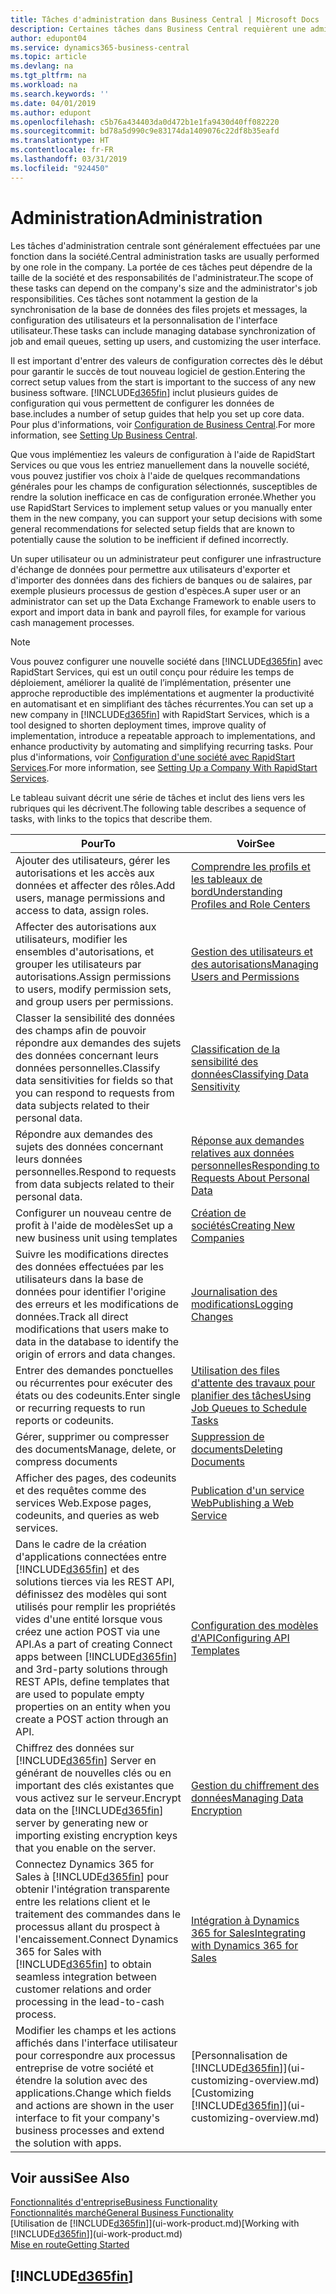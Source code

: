 ```yaml
---
title: Tâches d'administration dans Business Central | Microsoft Docs
description: Certaines tâches dans Business Central requièrent une administration centrale et une configuration. Découvrez quelles sont ces tâches et ce que vous devez faire.
author: edupont04
ms.service: dynamics365-business-central
ms.topic: article
ms.devlang: na
ms.tgt_pltfrm: na
ms.workload: na
ms.search.keywords: ''
ms.date: 04/01/2019
ms.author: edupont
ms.openlocfilehash: c5b76a434403da0d472b1e1fa9430d40ff082220
ms.sourcegitcommit: bd78a5d990c9e83174da1409076c22df8b35eafd
ms.translationtype: HT
ms.contentlocale: fr-FR
ms.lasthandoff: 03/31/2019
ms.locfileid: "924450"
---
```

# <a name="administration"></a><span data-ttu-id="461d7-104">Administration</span><span class="sxs-lookup"><span data-stu-id="461d7-104">Administration</span></span>
<span data-ttu-id="461d7-105">Les tâches d'administration centrale sont généralement effectuées par une fonction dans la société.</span><span class="sxs-lookup"><span data-stu-id="461d7-105">Central administration tasks are usually performed by one role in the company.</span></span> <span data-ttu-id="461d7-106">La portée de ces tâches peut dépendre de la taille de la société et des responsabilités de l'administrateur.</span><span class="sxs-lookup"><span data-stu-id="461d7-106">The scope of these tasks can depend on the company's size and the administrator's job responsibilities.</span></span> <span data-ttu-id="461d7-107">Ces tâches sont notamment la gestion de la synchronisation de la base de données des files projets et messages, la configuration des utilisateurs et la personnalisation de l'interface utilisateur.</span><span class="sxs-lookup"><span data-stu-id="461d7-107">These tasks can include managing database synchronization of job and email queues, setting up users, and customizing the user interface.</span></span>  

<span data-ttu-id="461d7-108">Il est important d'entrer des valeurs de configuration correctes dès le début pour garantir le succès de tout nouveau logiciel de gestion.</span><span class="sxs-lookup"><span data-stu-id="461d7-108">Entering the correct setup values from the start is important to the success of any new business software.</span></span> [!INCLUDE[d365fin](includes/d365fin_md.md)] <span data-ttu-id="461d7-109">inclut plusieurs guides de configuration qui vous permettent de configurer les données de base.</span><span class="sxs-lookup"><span data-stu-id="461d7-109">includes a number of setup guides that help you set up core data.</span></span> <span data-ttu-id="461d7-110">Pour plus d'informations, voir [Configuration de Business Central](setup.md).</span><span class="sxs-lookup"><span data-stu-id="461d7-110">For more information, see [Setting Up Business Central](setup.md).</span></span>

<span data-ttu-id="461d7-111">Que vous implémentiez les valeurs de configuration à l'aide de RapidStart Services ou que vous les entriez manuellement dans la nouvelle société, vous pouvez justifier vos choix à l'aide de quelques recommandations générales pour les champs de configuration sélectionnés, susceptibles de rendre la solution inefficace en cas de configuration erronée.</span><span class="sxs-lookup"><span data-stu-id="461d7-111">Whether you use RapidStart Services to implement setup values or you manually enter them in the new company, you can support your setup decisions with some general recommendations for selected setup fields that are known to potentially cause the solution to be inefficient if defined incorrectly.</span></span>  

<span data-ttu-id="461d7-112">Un super utilisateur ou un administrateur peut configurer une infrastructure d'échange de données pour permettre aux utilisateurs d'exporter et d'importer des données dans des fichiers de banques ou de salaires, par exemple plusieurs processus de gestion d'espèces.</span><span class="sxs-lookup"><span data-stu-id="461d7-112">A super user or an administrator can set up the Data Exchange Framework to enable users to export and import data in bank and payroll files, for example for various cash management processes.</span></span>

> [!NOTE]
> <span data-ttu-id="461d7-113">Vous pouvez configurer une nouvelle société dans [!INCLUDE[d365fin](includes/d365fin_md.md)] avec RapidStart Services, qui est un outil conçu pour réduire les temps de déploiement, améliorer la qualité de l’implémentation, présenter une approche reproductible des implémentations et augmenter la productivité en automatisant et en simplifiant des tâches récurrentes.</span><span class="sxs-lookup"><span data-stu-id="461d7-113">You can set up a new company in [!INCLUDE[d365fin](includes/d365fin_md.md)] with RapidStart Services, which is a tool designed to shorten deployment times, improve quality of implementation, introduce a repeatable approach to implementations, and enhance productivity by automating and simplifying recurring tasks.</span></span> <span data-ttu-id="461d7-114">Pour plus d'informations, voir [Configuration d'une société avec RapidStart Services](admin-set-up-a-company-with-rapidstart.md).</span><span class="sxs-lookup"><span data-stu-id="461d7-114">For more information, see [Setting Up a Company With RapidStart Services](admin-set-up-a-company-with-rapidstart.md).</span></span>

<span data-ttu-id="461d7-115">Le tableau suivant décrit une série de tâches et inclut des liens vers les rubriques qui les décrivent.</span><span class="sxs-lookup"><span data-stu-id="461d7-115">The following table describes a sequence of tasks, with links to the topics that describe them.</span></span>   

|<span data-ttu-id="461d7-116">**Pour**</span><span class="sxs-lookup"><span data-stu-id="461d7-116">**To**</span></span>|<span data-ttu-id="461d7-117">**Voir**</span><span class="sxs-lookup"><span data-stu-id="461d7-117">**See**</span></span>|  
|------------|-------------|  
|<span data-ttu-id="461d7-118">Ajouter des utilisateurs, gérer les autorisations et les accès aux données et affecter des rôles.</span><span class="sxs-lookup"><span data-stu-id="461d7-118">Add users, manage permissions and access to data, assign roles.</span></span>|[<span data-ttu-id="461d7-119">Comprendre les profils et les tableaux de bord</span><span class="sxs-lookup"><span data-stu-id="461d7-119">Understanding Profiles and Role Centers</span></span>](admin-users-profiles-roles.md)|  
|<span data-ttu-id="461d7-120">Affecter des autorisations aux utilisateurs, modifier les ensembles d'autorisations, et grouper les utilisateurs par autorisations.</span><span class="sxs-lookup"><span data-stu-id="461d7-120">Assign permissions to users, modify permission sets, and group users per permissions.</span></span>|[<span data-ttu-id="461d7-121">Gestion des utilisateurs et des autorisations</span><span class="sxs-lookup"><span data-stu-id="461d7-121">Managing Users and Permissions</span></span>](ui-how-users-permissions.md)|
|<span data-ttu-id="461d7-122">Classer la sensibilité des données des champs afin de pouvoir répondre aux demandes des sujets des données concernant leurs données personnelles.</span><span class="sxs-lookup"><span data-stu-id="461d7-122">Classify data sensitivities for fields so that you can respond to requests from data subjects related to their personal data.</span></span>|[<span data-ttu-id="461d7-123">Classification de la sensibilité des données</span><span class="sxs-lookup"><span data-stu-id="461d7-123">Classifying Data Sensitivity</span></span>](admin-classifying-data-sensitivity.md)|
|<span data-ttu-id="461d7-124">Répondre aux demandes des sujets des données concernant leurs données personnelles.</span><span class="sxs-lookup"><span data-stu-id="461d7-124">Respond to requests from data subjects related to their personal data.</span></span>|[<span data-ttu-id="461d7-125">Réponse aux demandes relatives aux données personnelles</span><span class="sxs-lookup"><span data-stu-id="461d7-125">Responding to Requests About Personal Data</span></span>](admin-responding-to-requests-about-personal-data.md)|
|<span data-ttu-id="461d7-126">Configurer un nouveau centre de profit à l'aide de modèles</span><span class="sxs-lookup"><span data-stu-id="461d7-126">Set up a new business unit using templates</span></span>|[<span data-ttu-id="461d7-127">Création de sociétés</span><span class="sxs-lookup"><span data-stu-id="461d7-127">Creating New Companies</span></span>](about-new-company.md)|
|<span data-ttu-id="461d7-128">Suivre les modifications directes des données effectuées par les utilisateurs dans la base de données pour identifier l'origine des erreurs et les modifications de données.</span><span class="sxs-lookup"><span data-stu-id="461d7-128">Track all direct modifications that users make to data in the database to identify the origin of errors and data changes.</span></span>|[<span data-ttu-id="461d7-129">Journalisation des modifications</span><span class="sxs-lookup"><span data-stu-id="461d7-129">Logging Changes</span></span>](across-log-changes.md)|  
|<span data-ttu-id="461d7-130">Entrer des demandes ponctuelles ou récurrentes pour exécuter des états ou des codeunits.</span><span class="sxs-lookup"><span data-stu-id="461d7-130">Enter single or recurring requests to run reports or codeunits.</span></span>|[<span data-ttu-id="461d7-131">Utilisation des files d'attente des travaux pour planifier des tâches</span><span class="sxs-lookup"><span data-stu-id="461d7-131">Using Job Queues to Schedule Tasks</span></span>](admin-job-queues-schedule-tasks.md)|  
|<span data-ttu-id="461d7-132">Gérer, supprimer ou compresser des documents</span><span class="sxs-lookup"><span data-stu-id="461d7-132">Manage, delete, or compress documents</span></span>|[<span data-ttu-id="461d7-133">Suppression de documents</span><span class="sxs-lookup"><span data-stu-id="461d7-133">Deleting Documents</span></span>](admin-manage-documents.md)|  
|<span data-ttu-id="461d7-134">Afficher des pages, des codeunits et des requêtes comme des services Web.</span><span class="sxs-lookup"><span data-stu-id="461d7-134">Expose pages, codeunits, and queries as web services.</span></span>|[<span data-ttu-id="461d7-135">Publication d'un service Web</span><span class="sxs-lookup"><span data-stu-id="461d7-135">Publishing a Web Service</span></span>](across-how-publish-web-service.md)|
|<span data-ttu-id="461d7-136">Dans le cadre de la création d'applications connectées entre [!INCLUDE[d365fin](includes/d365fin_md.md)] et des solutions tierces via les REST API, définissez des modèles qui sont utilisés pour remplir les propriétés vides d'une entité lorsque vous créez une action POST via une API.</span><span class="sxs-lookup"><span data-stu-id="461d7-136">As a part of creating Connect apps between [!INCLUDE[d365fin](includes/d365fin_md.md)] and 3rd-party solutions through REST APIs, define templates that are used to populate empty properties on an entity when you create a POST action through an API.</span></span>|[<span data-ttu-id="461d7-137">Configuration des modèles d'API</span><span class="sxs-lookup"><span data-stu-id="461d7-137">Configuring API Templates</span></span>](admin-configuring-api-template.md)|
|<span data-ttu-id="461d7-138">Chiffrez des données sur [!INCLUDE[d365fin](includes/d365fin_md.md)] Server en générant de nouvelles clés ou en important des clés existantes que vous activez sur le serveur.</span><span class="sxs-lookup"><span data-stu-id="461d7-138">Encrypt data on the [!INCLUDE[d365fin](includes/d365fin_md.md)] server by generating new or importing existing encryption keys that you enable on the server.</span></span>|[<span data-ttu-id="461d7-139">Gestion du chiffrement des données</span><span class="sxs-lookup"><span data-stu-id="461d7-139">Managing Data Encryption</span></span>](admin-manage-data-encryption.md)|
|<span data-ttu-id="461d7-140">Connectez Dynamics 365 for Sales à [!INCLUDE[d365fin](includes/d365fin_md.md)] pour obtenir l'intégration transparente entre les relations client et le traitement des commandes dans le processus allant du prospect à l'encaissement.</span><span class="sxs-lookup"><span data-stu-id="461d7-140">Connect Dynamics 365 for Sales with [!INCLUDE[d365fin](includes/d365fin_md.md)] to obtain seamless integration between customer relations and order processing in the lead-to-cash process.</span></span>|[<span data-ttu-id="461d7-141">Intégration à Dynamics 365 for Sales</span><span class="sxs-lookup"><span data-stu-id="461d7-141">Integrating with Dynamics 365 for Sales</span></span>](admin-prepare-dynamics-365-for-sales-for-integration.md)|
|<span data-ttu-id="461d7-142">Modifier les champs et les actions affichés dans l'interface utilisateur pour correspondre aux processus entreprise de votre société et étendre la solution avec des applications.</span><span class="sxs-lookup"><span data-stu-id="461d7-142">Change which fields and actions are shown in the user interface to fit your company's business processes and extend the solution with apps.</span></span>|<span data-ttu-id="461d7-143">[Personnalisation de [!INCLUDE[d365fin](includes/d365fin_md.md)]](ui-customizing-overview.md)</span><span class="sxs-lookup"><span data-stu-id="461d7-143">[Customizing [!INCLUDE[d365fin](includes/d365fin_md.md)]](ui-customizing-overview.md)</span></span>|

## <a name="see-also"></a><span data-ttu-id="461d7-144">Voir aussi</span><span class="sxs-lookup"><span data-stu-id="461d7-144">See Also</span></span>
[<span data-ttu-id="461d7-145">Fonctionnalités d'entreprise</span><span class="sxs-lookup"><span data-stu-id="461d7-145">Business Functionality</span></span>](across-business-functionality.md)  
[<span data-ttu-id="461d7-146">Fonctionnalités marché</span><span class="sxs-lookup"><span data-stu-id="461d7-146">General Business Functionality</span></span>](ui-across-business-areas.md)  
<span data-ttu-id="461d7-147">[Utilisation de [!INCLUDE[d365fin](includes/d365fin_md.md)]](ui-work-product.md)</span><span class="sxs-lookup"><span data-stu-id="461d7-147">[Working with [!INCLUDE[d365fin](includes/d365fin_md.md)]](ui-work-product.md)</span></span>  
[<span data-ttu-id="461d7-148">Mise en route</span><span class="sxs-lookup"><span data-stu-id="461d7-148">Getting Started</span></span>](product-get-started.md)    

## [!INCLUDE[d365fin](includes/free_trial_md.md)]  

